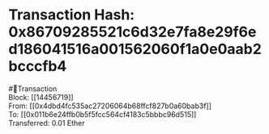
Transaction Hash: 0x86709285521c6d32e7fa8e29f6ed186041516a001562060f1a0e0aab2bcccfb4
====================================================================================
  
#💸Transaction  
Block: [[14456719]]  
From: [[0x4dbd4fc535ac27206064b68ffcf827b0a60bab3f]]  
To: [[0x011b6e24ffb0b5f5fcc564cf4183c5bbbc96d515]]  
Transferred: 0.01 Ether